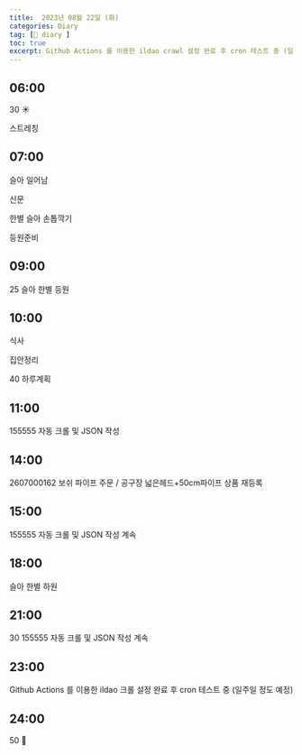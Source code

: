 ```yaml
---
title:  2023년 08월 22일 (화)
categories: Diary
tag: [📒 diary ]
toc: true
excerpt: Github Actions 를 이용한 ildao crawl 설정 완료 후 cron 테스트 중 (일주일 정도 예정)
---
```


## 06:00

30 ☀️

스트레칭

## 07:00

슬아 일어남

신문

한별 슬아 손톱깍기

등원준비

## 09:00

25 슬아 한별 등원

## 10:00

식사

집안정리

40 하루계획

## 11:00

155555 자동 크롤 및 JSON 작성

## 14:00

2607000162 보쉬 파이프 주문  /  공구장 넓은헤드+50cm파이프 상품 재등록

## 15:00

155555 자동 크롤 및 JSON 작성 계속

## 18:00

슬아 한별 하원

## 21:00

30 155555 자동 크롤 및 JSON 작성 계속

## 23:00

Github Actions 를 이용한 ildao 크롤 설정 완료 후 cron 테스트 중 (일주일 정도 예정)

## 24:00

50 🌙

<br><br><br>